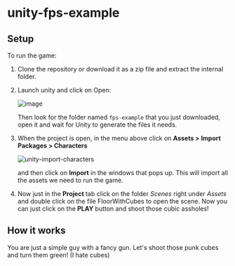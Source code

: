 # unity-fps-example
## Setup
To run the game:
1. Clone the repository or download it as a zip file and extract the internal folder.
2. Launch unity and click on Open:
    
    ![image](https://user-images.githubusercontent.com/6939054/48666268-920fe080-eabe-11e8-9b3b-6781b3e7665f.png)

   Then look for the folder named `fps-example` that you just downloaded, open it and wait for Unity to generate the files it needs.
4. When the project is open, in the menu above click on **Assets > Import Packages > Characters**

    ![unity-import-characters](https://user-images.githubusercontent.com/6939054/48663470-eef4a200-ea90-11e8-8b82-9d8262bbceb3.PNG)

    and then click on **Import** in the windows that pops up. This will import all the assets we need to run the game.
5. Now just in the **Project** tab click on the folder *Scenes* right under *Assets* and double click on the file FloorWithCubes to open the scene. Now you can just click on the **PLAY** button and shoot those cubic assholes!

## How it works
You are just a simple guy with a fancy gun. Let's shoot those punk cubes and turn them green! (I hate cubes)
